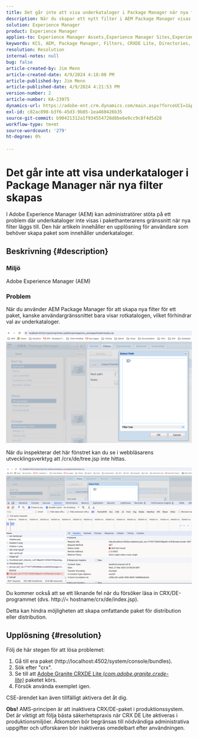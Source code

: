 ```yaml
---
title: Det går inte att visa underkataloger i Package Manager när nya filter skapas
description: När du skapar ett nytt filter i AEM Package Manager visas bara rotkatalogen och underkataloger visas inte.
solution: Experience Manager
product: Experience Manager
applies-to: Experience Manager Assets,Experience Manager Sites,Experience Manager 6.5,Experience Manager
keywords: KCS, AEM, Package Manager, Filters, CRXDE Lite, Directories, Subdirectories, UI, Package Builder, Adobe Experience Manager, Felsökning
resolution: Resolution
internal-notes: null
bug: false
article-created-by: Jim Menn
article-created-date: 4/9/2024 4:18:00 PM
article-published-by: Jim Menn
article-published-date: 4/9/2024 4:21:53 PM
version-number: 2
article-number: KA-23975
dynamics-url: https://adobe-ent.crm.dynamics.com/main.aspx?forceUCI=1&pagetype=entityrecord&etn=knowledgearticle&id=76df0bb7-8cf6-ee11-a1fe-6045bd006268
exl-id: c82ac898-b3f6-45d3-9b85-1ea460426b35
source-git-commit: b90421312a1f934554728d8be6e9cc9c8f4d5d28
workflow-type: tm+mt
source-wordcount: '279'
ht-degree: 0%

---
```


# Det går inte att visa underkataloger i Package Manager när nya filter skapas


I Adobe Experience Manager (AEM) kan administratörer stöta på ett problem där underkataloger inte visas i pakethanterarens gränssnitt när nya filter läggs till. Den här artikeln innehåller en upplösning för användare som behöver skapa paket som innehåller underkataloger.

## Beskrivning {#description}


### Miljö

Adobe Experience Manager (AEM)

### Problem

När du använder AEM Package Manager för att skapa nya filter för ett paket, kanske användargränssnittet bara visar rotkatalogen, vilket förhindrar val av underkataloger.

![](assets/___78df0bb7-8cf6-ee11-a1fe-6045bd006268___.png)

När du inspekterar det här fönstret kan du se i webbläsarens utvecklingsverktyg att /crx/de/tree.jsp inte hittas.

![](assets/___7cdf0bb7-8cf6-ee11-a1fe-6045bd006268___.png)

Du kommer också att se ett liknande fel när du försöker läsa in CRX/DE-programmet (dvs. http://`<` hostname/crx/de/index.jsp).

Detta kan hindra möjligheten att skapa omfattande paket för distribution eller distribution.


## Upplösning {#resolution}


Följ de här stegen för att lösa problemet:

1. Gå till era paket (http://localhost:4502/system/console/bundles).
2. Sök efter &quot;crx&quot;.
3. Se till att [Adobe Granite CRXDE Lite (*com.adobe.granite.crxde-lite)*](http://localhost:4502/system/console/bundles/241) paketet körs.
4. Försök använda exemplet igen.


CSE-ärendet kan även tillfälligt aktivera det åt dig.

<b>Obs!</b> AMS-principen är att inaktivera CRX/DE-paket i produktionssystem. Det är viktigt att följa bästa säkerhetspraxis när CRX DE Lite aktiveras i produktionsmiljöer. Åtkomsten bör begränsas till nödvändiga administrativa uppgifter och utforskaren bör inaktiveras omedelbart efter användningen.
